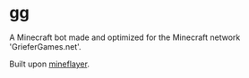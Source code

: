 # gg

A Minecraft bot made and optimized for the Minecraft network 'GrieferGames.net'.

Built upon [mineflayer](https://github.com/PrismarineJS/mineflayer).